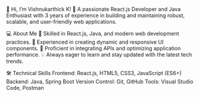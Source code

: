 👋 Hi, I’m Vishnukarthick K!
🎯 A passionate React.js Developer and Java Enthusiast with 3 years of experience in building and maintaining robust, scalable, and user-friendly web applications.

💻 About Me
🌟 Skilled in React.js, Java, and modern web development practices.
🚀 Experienced in creating dynamic and responsive UI components.
🔧 Proficient in integrating APIs and optimizing application performance.
💡 Always eager to learn and stay updated with the latest tech trends.

🛠️ Technical Skills
Frontend: React.js, HTML5, CSS3, JavaScript (ES6+)
Backend: Java, Spring Boot
Version Control: Git, GitHub
Tools: Visual Studio Code, Postman
